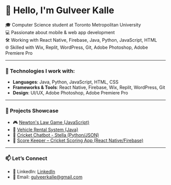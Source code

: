 # 👋 Hello, I'm Gulveer Kalle

🎓 Computer Science student at Toronto Metropolitan University  
💻 Passionate about mobile & web app development  
🛠️ Working with React Native, Firebase, Java, Python, JavaScript, HTML  
🌐 Skilled with Wix, Replit, WordPress, Git, Adobe Photoshop, Adobe Premiere Pro

---

### 🔧 Technologies I work with:
- **Languages**: Java, Python, JavaScript, HTML, CSS
- **Frameworks & Tools**: React Native, Firebase, Wix, Replit, WordPress, Git
- **Design**: UI/UX, Adobe Photoshop, Adobe Premiere Pro

---

### 📌 Projects Showcase

- 🎮 [Newton's Law Game (JavaScript)](https://github.com/Gulveer-Kalle/Newton-s-Law)
- 🚗 [Vehicle Rental System (Java)](https://github.com/Gulveer-Kalle/vehicle-rental-system)
- 🤖 [Cricket Chatbot - Stella (Python/JSON)](https://github.com/Gulveer-Kalle/Cricket-Chatbot-Stella)
- 🏏 [Score Keeper – Cricket Scoring App (React Native/Firebase)](https://github.com/Gulveer-Kalle/Score-Keeper)

---

### 📫 Let’s Connect

- 🔗 LinkedIn: [LinkedIn](https://www.linkedin.com/in/gulveer-singh-75a66134a/)
- 📧 Email: [gulveerkalle@gmail.com](mailto:gulveerkalle@gmail.com)
